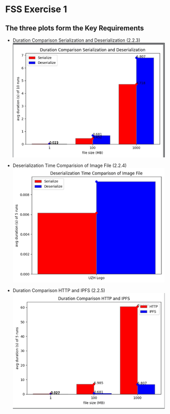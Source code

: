 # FSS Exercise 1

## The three plots form the Key Requirements

-   Duration Comparison Serialization and Deserialization (2.2.3)
![Tux, the Linux mascot](Duration%20Comparison%20Serialization%20and%20Deserialization.jpg)

-   Deserialization Time Comparision of Image File (2.2.4)
![Tux, the Linux mascot](Deserialization%20Time%20Comparison%20of%20Image%20File.jpg)

-   Duration Comparison HTTP and IPFS (2.2.5)
![Tux, the Linux mascot](Duration%20Comparison%20HTTP%20and%20IPFS.jpg)